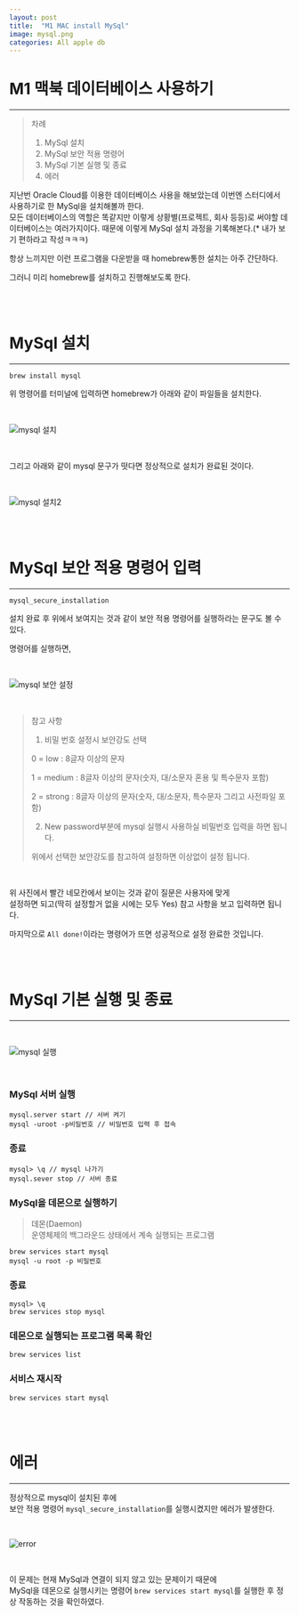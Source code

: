 ```yaml
---  
layout: post
title:  "M1 MAC install MySql"
image: mysql.png
categories: All apple db  
---  
```


# M1 맥북 데이터베이스 사용하기  
<hr>  

> 차례  
> 1. MySql 설치 
> 2. MySql 보안 적용 명령어  
> 3. MySql 기본 실행 및 종료  
> 4. 에러  

지난번 Oracle Cloud를 이용한 데이터베이스 사용을 해보았는데 이번엔 스터디에서 사용하기로 한 MySql을 설치해볼까 한다.  
모든 데이터베이스의 역할은 똑같지만 이렇게 상황별(프로젝트, 회사 등등)로 써야할 데이터베이스는 여러가지이다. 때문에 이렇게 MySql 설치 과정을 기록해본다.(* 내가 보기 편하라고 작성ㅋㅋㅋ)  

항상 느끼지만 이런 프로그램을 다운받을 때 homebrew통한 설치는 아주 간단하다.  

그러니 미리 homebrew를 설치하고 진행해보도록 한다.  

<br>  
<br>  

# MySql 설치  
<hr>  

`brew install mysql`  

위 명령어를 터미널에 입력하면 homebrew가 아래와 같이 파일들을 설치한다.  

<br>  

![mysql 설치](https://user-images.githubusercontent.com/103972967/177037446-968f5a1e-91f2-49b5-9c7e-c910782f7304.png)  

<br>  

그리고 아래와 같이 mysql 문구가 떳다면 정상적으로 설치가 완료된 것이다.  

<br>  

![mysql 설치2](https://user-images.githubusercontent.com/103972967/177037448-41085e8d-0b9a-48a2-80c4-73f5f279b005.png)  

<br>  
<br>  

# MySql 보안 적용 명령어 입력  
<hr>  

`mysql_secure_installation`  

설치 완료 후 위에서 보여지는 것과 같이 보안 적용 명령어를 실행하라는 문구도 볼 수 있다.  

명령어를 실행하면,  

<br>  

![mysql 보안 설정](https://user-images.githubusercontent.com/103972967/177037473-3fe1a499-55ab-47cc-aa55-629995f79d23.png)  

<br>  


> 참고 사항  
> 
> 1. 비밀 번호 설정시 보안강도 선택  
>
> 0 = low : 8글자 이상의 문자  
>
> 1 = medium : 8글자 이상의 문자(숫자, 대/소문자 혼용 및 특수문자 포함)  
>
> 2 = strong : 8글자 이상의 문자(숫자, 대/소문자, 특수문자 그리고 사전파일 포함)  
> 
> 
> 2. New password부분에 mysql 실행시 사용하실 비밀번호 입력을 하면 됩니다.  
> 
> 위에서 선택한 보안강도를 참고하여 설정하면 이상없이 설정 됩니다.  

<br>  

위 사진에서 빨간 네모칸에서 보이는 것과 같이 질문은 사용자에 맞게  
설정하면 되고(딱히 설정할거 없을 시에는 모두 Yes) 참고 사항을 보고 입력하면 됩니다.  

마지막으로 `All done!`이라는 명령어가 뜨면 성공적으로 설정 완료한 것입니다.  

<br>  
<br>  

# MySql 기본 실행 및 종료  
<hr>  

<br>  

![mysql 실행](https://user-images.githubusercontent.com/103972967/177037495-ecc15f1a-14e5-4295-ad0f-7230e730ac2f.png)  

<br>  

### MySql 서버 실행  

```  
mysql.server start // 서버 켜기  
mysql -uroot -p비밀번호 // 비밀번호 입력 후 접속  
```

### 종료  

```  
mysql> \q // mysql 나가기  
mysql.sever stop // 서버 종료
```  

### MySql을 데몬으로 실행하기  

> 데몬(Daemon)  
> 운영체제의 백그라운드 상태에서 계속 실행되는 프로그램  

```  
brew services start mysql  
mysql -u root -p 비밀번호  
```  

### 종료  

```  
mysql> \q
brew services stop mysql  
```  

### 데몬으로 실행되는 프로그램 목록 확인  

`brew services list`  

### 서비스 재시작  

`brew services start mysql`  

<br>  
<br>  

# 에러  
<hr>  

정상적으로 mysql이 설치된 후에  
보안 적용 명령어 `mysql_secure_installation`를 실행시켰지만 에러가 발생한다.  

<br>  

![error](https://user-images.githubusercontent.com/103972967/177037468-dcbd6ead-ad48-4ad4-8b2e-6623c6ff215e.png)  

<br>  

이 문제는 현재 MySql과 연결이 되지 않고 있는 문제이기 때문에  
MySql을 데몬으로 실행시키는 명령어 `brew services start mysql`를 실행한 후 정상 작동하는 것을 확인하였다.  




  




